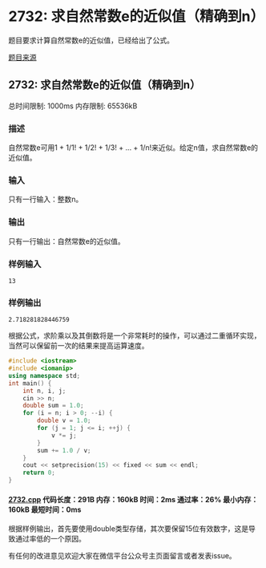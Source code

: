 # 2732: 求自然常数e的近似值（精确到n）

题目要求计算自然常数e的近似值，已经给出了公式。

[题目来源](http://bailian.openjudge.cn/practice/2732/)

## 2732: 求自然常数e的近似值（精确到n）

总时间限制: 1000ms    内存限制: 65536kB

### 描述

自然常数e可用1 + 1/1! + 1/2! + 1/3! + ... + 1/n!来近似。给定n值，求自然常数e的近似值。

### 输入

只有一行输入：整数n。

### 输出

只有一行输出：自然常数e的近似值。

### 样例输入
```
13
```
### 样例输出
```
2.718281828446759
```
根据公式，求阶乘以及其倒数将是一个非常耗时的操作，可以通过二重循环实现，当然可以保留前一次的结果来提高运算速度。
```cpp
#include <iostream>
#include <iomanip>
using namespace std;
int main() {
	int n, i, j;
	cin >> n;
	double sum = 1.0;
	for (i = n; i > 0; --i) {
		double v = 1.0;
		for (j = 1; j <= i; ++j) {
			v *= j;
		}
		sum += 1.0 / v;
	}
	cout << setprecision(15) << fixed << sum << endl;
	return 0;
}
```
#### [2732.cpp](/Code/2700-2799/2732.cpp) 代码长度：291B 内存：160kB 时间：2ms 通过率：26% 最小内存：160kB  最短时间：0ms

根据样例输出，首先要使用double类型存储，其次要保留15位有效数字，这是导致通过率低的一个原因。

有任何的改进意见欢迎大家在微信平台公众号主页面留言或者发表issue。
